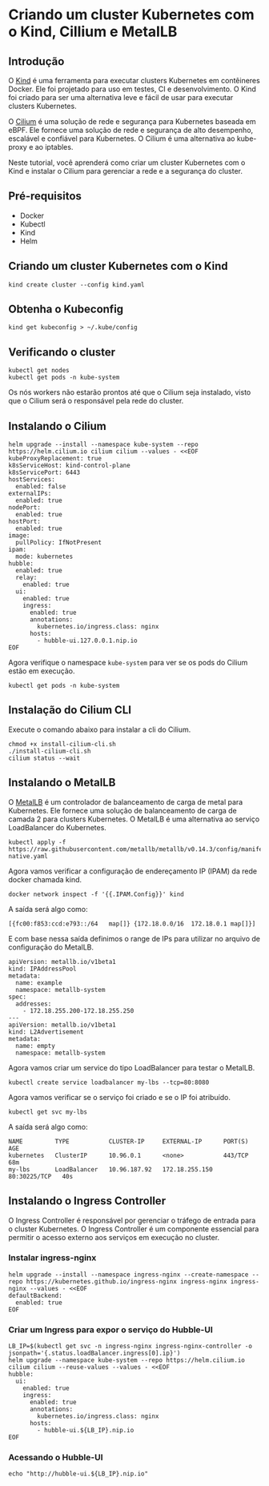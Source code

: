 # Criando um cluster Kubernetes com o Kind, Cillium e MetalLB

## Introdução

O [Kind](https://kind.sigs.k8s.io/) é uma ferramenta para executar clusters Kubernetes em contêineres Docker. Ele foi projetado para uso em testes, CI e desenvolvimento. O Kind foi criado para ser uma alternativa leve e fácil de usar para executar clusters Kubernetes.

O [Cilium](https://cilium.io/) é uma solução de rede e segurança para Kubernetes baseada em eBPF. Ele fornece uma solução de rede e segurança de alto desempenho, escalável e confiável para Kubernetes. O Cilium é uma alternativa ao kube-proxy e ao iptables.

Neste tutorial, você aprenderá como criar um cluster Kubernetes com o Kind e instalar o Cilium para gerenciar a rede e a segurança do cluster.

## Pré-requisitos

- Docker
- Kubectl
- Kind
- Helm

## Criando um cluster Kubernetes com o Kind

```
kind create cluster --config kind.yaml
```
## Obtenha o Kubeconfig

```
kind get kubeconfig > ~/.kube/config
```

## Verificando o cluster

```
kubectl get nodes
kubectl get pods -n kube-system
```

Os nós workers não estarão prontos até que o Cilium seja instalado, visto que o Cilium será o responsável pela rede do cluster.

## Instalando o Cilium

```
helm upgrade --install --namespace kube-system --repo https://helm.cilium.io cilium cilium --values - <<EOF
kubeProxyReplacement: true
k8sServiceHost: kind-control-plane
k8sServicePort: 6443
hostServices:
  enabled: false
externalIPs:
  enabled: true
nodePort:
  enabled: true
hostPort:
  enabled: true
image:
  pullPolicy: IfNotPresent
ipam:
  mode: kubernetes
hubble:
  enabled: true
  relay:
    enabled: true
  ui:
    enabled: true
    ingress:
      enabled: true
      annotations:
        kubernetes.io/ingress.class: nginx
      hosts:
        - hubble-ui.127.0.0.1.nip.io
EOF
```

Agora verifique o namespace `kube-system` para ver se os pods do Cilium estão em execução.

```
kubectl get pods -n kube-system
```

## Instalação do Cilium CLI

Execute o comando abaixo para instalar a cli do Cilium.

```
chmod +x install-cilium-cli.sh
./install-cilium-cli.sh
cilium status --wait
```

## Instalando o MetalLB

O [MetalLB](https://metallb.universe.tf/) é um controlador de balanceamento de carga de metal para Kubernetes. Ele fornece uma solução de balanceamento de carga de camada 2 para clusters Kubernetes. O MetalLB é uma alternativa ao serviço LoadBalancer do Kubernetes.

```
kubectl apply -f https://raw.githubusercontent.com/metallb/metallb/v0.14.3/config/manifests/metallb-native.yaml
```

Agora vamos verificar a configuração de endereçamento IP (IPAM) da rede docker chamada kind.

```
docker network inspect -f '{{.IPAM.Config}}' kind
```
A saída será algo como:

```
[{fc00:f853:ccd:e793::/64   map[]} {172.18.0.0/16  172.18.0.1 map[]}]
```

E com base nessa saída definimos o range de IPs para utilizar no arquivo de configuração do MetalLB.

```
apiVersion: metallb.io/v1beta1
kind: IPAddressPool
metadata:
  name: example
  namespace: metallb-system
spec:
  addresses:
    - 172.18.255.200-172.18.255.250
---
apiVersion: metallb.io/v1beta1
kind: L2Advertisement
metadata:
  name: empty
  namespace: metallb-system
```

Agora vamos criar um service do tipo LoadBalancer para testar o MetalLB.

```
kubectl create service loadbalancer my-lbs --tcp=80:8080
```

Agora vamos verificar se o serviço foi criado e se o IP foi atribuído.

```
kubectl get svc my-lbs
```

A saída será algo como:

```
NAME         TYPE           CLUSTER-IP     EXTERNAL-IP      PORT(S)        AGE
kubernetes   ClusterIP      10.96.0.1      <none>           443/TCP        68m
my-lbs       LoadBalancer   10.96.187.92   172.18.255.150   80:30225/TCP   40s
```



## Instalando o Ingress Controller

O Ingress Controller é responsável por gerenciar o tráfego de entrada para o cluster Kubernetes. O Ingress Controller é um componente essencial para permitir o acesso externo aos serviços em execução no cluster. 

### Instalar ingress-nginx
```
helm upgrade --install --namespace ingress-nginx --create-namespace --repo https://kubernetes.github.io/ingress-nginx ingress-nginx ingress-nginx --values - <<EOF
defaultBackend:
  enabled: true
EOF
```

### Criar um Ingress para expor o serviço do Hubble-UI
```
LB_IP=$(kubectl get svc -n ingress-nginx ingress-nginx-controller -o jsonpath='{.status.loadBalancer.ingress[0].ip}')
helm upgrade --namespace kube-system --repo https://helm.cilium.io cilium cilium --reuse-values --values - <<EOF
hubble:
  ui:
    enabled: true
    ingress:
      enabled: true
      annotations:
        kubernetes.io/ingress.class: nginx
      hosts:
        - hubble-ui.${LB_IP}.nip.io
EOF
```

### Acessando o Hubble-UI

```
echo "http://hubble-ui.${LB_IP}.nip.io"
```

